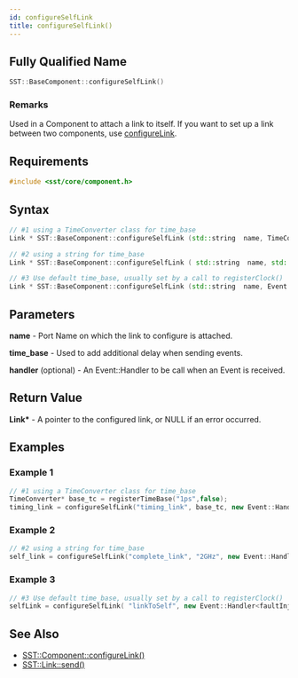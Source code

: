 ```yaml
---
id: configureSelfLink
title: configureSelfLink()
---
```

## Fully Qualified Name
```cpp
SST::BaseComponent::configureSelfLink()
```

### Remarks

Used in a Component to attach a link to itself. If you want to set up a link between two components, use [configureLink](cpp/component/configureLink.md).

## Requirements

```cpp
#include <sst/core/component.h>
```

## Syntax

```cpp
// #1 using a TimeConverter class for time_base
Link * SST::BaseComponent::configureSelfLink (std::string  name, TimeConverter *  time_base, Event::HandlerBase *  handler = NULL)

// #2 using a string for time_base
Link * SST::BaseComponent::configureSelfLink ( std::string  name, std::string  time_base, Event::HandlerBase *  handler = NULL)

// #3 Use default time_base, usually set by a call to registerClock()
Link * SST::BaseComponent::configureSelfLink (std::string  name, Event::HandlerBase *  handler = NULL)
```

## Parameters

**name** - Port Name on which the link to configure is attached.

**time_base** - Used to add additional delay when sending events.

**handler** (optional) - An Event::Handler to be call when an Event is received.

## Return Value

**Link\*** - A pointer to the configured link, or NULL if an error occurred.

## Examples

### Example 1
```cpp
// #1 using a TimeConverter class for time_base
TimeConverter* base_tc = registerTimeBase("1ps",false);
timing_link = configureSelfLink("timing_link", base_tc, new Event::Handler<OfferedLoad>(this, &OfferedLoad::output_timing));
```

### Example 2
```cpp
// #2 using a string for time_base
self_link = configureSelfLink("complete_link", "2GHz", new Event::Handler<bisection_test>(this,&bisection_test::handle_complete));

```

### Example 3
```cpp
// #3 Use default time_base, usually set by a call to registerClock()
selfLink = configureSelfLink( "linkToSelf", new Event::Handler<faultInjectionComponent>( this, &faultInjectionComponent::handleSelfLink ) );
```

## See Also
- [SST::Component::configureLink()](cpp/component/configureLink.md)
- [SST::Link::send()](cpp/link/send.md)
